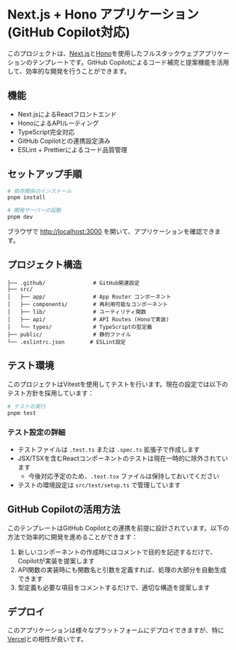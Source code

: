 # Next.js + Hono アプリケーション (GitHub Copilot対応)

このプロジェクトは、[Next.js](https://nextjs.org/)と[Hono](https://hono.dev/)を使用したフルスタックウェブアプリケーションのテンプレートです。GitHub Copilotによるコード補完と提案機能を活用して、効率的な開発を行うことができます。

## 機能

- Next.jsによるReactフロントエンド
- HonoによるAPIルーティング
- TypeScript完全対応
- GitHub Copilotとの連携設定済み
- ESLint + Prettierによるコード品質管理

## セットアップ手順

```bash
# 依存関係のインストール
pnpm install

# 開発サーバーの起動
pnpm dev
```

ブラウザで [http://localhost:3000](http://localhost:3000) を開いて、アプリケーションを確認できます。

## プロジェクト構造

```text
├── .github/               # GitHub関連設定
├── src/
│   ├── app/               # App Router コンポーネント
│   ├── components/        # 再利用可能なコンポーネント
│   ├── lib/               # ユーティリティ関数
│   ├── api/               # API Routes (Honoで実装)
│   └── types/             # TypeScriptの型定義
├── public/                # 静的ファイル
└── .eslintrc.json        # ESLint設定
```

## テスト環境

このプロジェクトはVitestを使用してテストを行います。現在の設定では以下のテスト方針を採用しています：

```bash
# テストの実行
pnpm test
```

### テスト設定の詳細

- テストファイルは `.test.ts` または `.spec.ts` 拡張子で作成します
- JSX/TSXを含むReactコンポーネントのテストは現在一時的に除外されています
  - 今後対応予定のため、`.test.tsx` ファイルは保持しておいてください
- テストの環境設定は `src/test/setup.ts` で管理しています

## GitHub Copilotの活用方法

このテンプレートはGitHub Copilotとの連携を前提に設計されています。以下の方法で効率的に開発を進めることができます：

1. 新しいコンポーネントの作成時にはコメントで目的を記述するだけで、Copilotが実装を提案します
2. API関数の実装時にも関数名と引数を定義すれば、処理の大部分を自動生成できます
3. 型定義も必要な項目をコメントするだけで、適切な構造を提案します

## デプロイ

このアプリケーションは様々なプラットフォームにデプロイできますが、特に[Vercel](https://vercel.com/)との相性が良いです。

